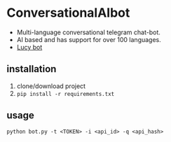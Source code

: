 # ConversationalAIbot
- Multi-language conversational telegram chat-bot. 
- AI based and has support for over 100 languages.
- [Lucy bot](https://t.me/aiconvbot)

## installation
1. clone/download project 
2. `pip install -r requirements.txt`

## usage
`python bot.py -t <TOKEN> -i <api_id> -q <api_hash>`






